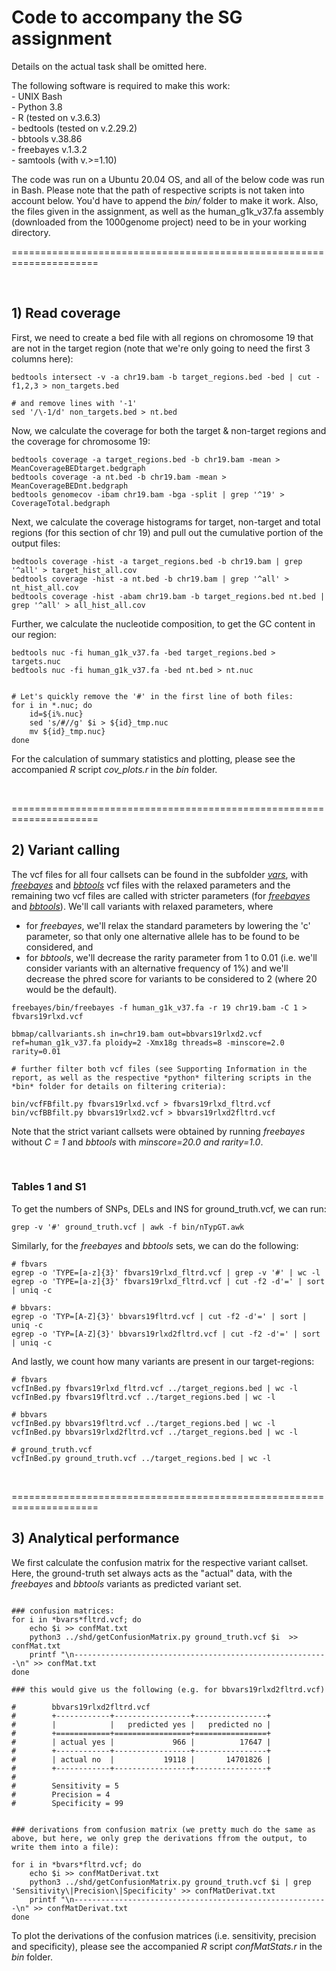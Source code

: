 # Code to accompany the SG assignment 
Details on the actual task shall be omitted here. 

The following software is required to make this work:  
	- UNIX Bash  
	- Python 3.8  
	- R (tested on v.3.6.3)  
	- bedtools (tested on v.2.29.2)  
	- bbtools v.38.86  
	- freebayes v.1.3.2  
	- samtools (with v.>=1.10)  

The code was run on a Ubuntu 20.04 OS, and all of the below code was run in Bash. 
Please note that the path of respective scripts is not taken into account below. You'd have to append the *bin/* folder to make it work. Also, the files given in the assignment, as well as the human_g1k_v37.fa assembly (downloaded from the 1000genome project) need to be in your working directory. 

=====================================================================

<br/>

## 1) Read coverage 

First, we need to create a bed file with all regions on chromosome 19 that are not in the target region (note that we're only going to need the first 3 columns here):
```
bedtools intersect -v -a chr19.bam -b target_regions.bed -bed | cut -f1,2,3 > non_targets.bed

# and remove lines with '-1'
sed '/\-1/d' non_targets.bed > nt.bed
```

Now, we calculate the coverage for both the target & non-target regions and the coverage for chromosome 19:
```
bedtools coverage -a target_regions.bed -b chr19.bam -mean > MeanCoverageBEDtarget.bedgraph
bedtools coverage -a nt.bed -b chr19.bam -mean > MeanCoverageBEDnt.bedgraph
bedtools genomecov -ibam chr19.bam -bga -split | grep '^19' > CoverageTotal.bedgraph

```

Next, we calculate the coverage histograms for target, non-target and total regions (for this section of chr 19) and pull out the cumulative portion of the output files:
```
bedtools coverage -hist -a target_regions.bed -b chr19.bam | grep  '^all' > target_hist_all.cov
bedtools coverage -hist -a nt.bed -b chr19.bam | grep '^all' > nt_hist_all.cov
bedtools coverage -hist -abam chr19.bam -b target_regions.bed nt.bed | grep '^all' > all_hist_all.cov
```

Further, we calculate the nucleotide composition, to get the GC content in our region:
```
bedtools nuc -fi human_g1k_v37.fa -bed target_regions.bed > targets.nuc
bedtools nuc -fi human_g1k_v37.fa -bed nt.bed > nt.nuc 


# Let's quickly remove the '#' in the first line of both files:
for i in *.nuc; do
	id=${i%.nuc}
    sed 's/#//g' $i > ${id}_tmp.nuc
	mv ${id}_tmp.nuc}  
done

```

For the calculation of summary statistics and plotting, please see the accompanied *R* script *cov_plots.r* in the *bin* folder.

<br/>

=====================================================================

## 2) Variant calling 

The vcf files for all four callsets can be found in the subfolder [*vars*](https://github.com/schimar/sg_assignment/tree/master/vars), with [*freebayes*](https://github.com/schimar/sg_assignment/tree/master/vars/fbvars19rlxd_fltrd.tar.gz) and [*bbtools*](http://github.com/schimar/sg_assignment/tree/master/vars/bbvars19rlxd_fltrd.tar.gz) vcf files with the relaxed parameters and the remaining two vcf files are called with stricter parameters (for [*freebayes*](https://github.com/schimar/sg_assignment/tree/master/vars/fbvars19fltrd.tar.gz) and [*bbtools*](http://github.com/schimar/sg_assignment/tree/master/vars/bbvars19rlxd.tar.gz)). 
We'll call variants with relaxed parameters, where 
- for *freebayes*, we'll relax the standard parameters by lowering the 'c' parameter, so that only one alternative allele has to be found to be considered, and 
- for *bbtools*, we'll decrease the rarity parameter from 1 to 0.01 (i.e. we'll consider variants with an alternative frequency of 1%) and we'll decrease the phred score for variants to be considered to 2 (where 20 would be the default).
```
freebayes/bin/freebayes -f human_g1k_v37.fa -r 19 chr19.bam -C 1 > fbvars19rlxd.vcf  

bbmap/callvariants.sh in=chr19.bam out=bbvars19rlxd2.vcf ref=human_g1k_v37.fa ploidy=2 -Xmx18g threads=8 -minscore=2.0 rarity=0.01

# further filter both vcf files (see Supporting Information in the report, as well as the respective *python* filtering scripts in the *bin* folder for details on filtering criteria):

bin/vcfFBfilt.py fbvars19rlxd.vcf > fbvars19rlxd_fltrd.vcf
bin/vcfBBfilt.py bbvars19rlxd2.vcf > bbvars19rlxd2fltrd.vcf
```
Note that the strict variant callsets were obtained by running *freebayes* without *C = 1* and *bbtools* with *minscore=20.0 and rarity=1.0*. 

<br/>

### Tables 1 and S1
To get the numbers of SNPs, DELs and INS for ground_truth.vcf, we can run:
```
grep -v '#' ground_truth.vcf | awk -f bin/nTypGT.awk
```
Similarly, for the *freebayes* and *bbtools* sets, we can do the following: 

```
# fbvars
egrep -o 'TYPE=[a-z]{3}' fbvars19rlxd_fltrd.vcf | grep -v '#' | wc -l
egrep -o 'TYPE=[a-z]{3}' fbvars19rlxd_fltrd.vcf | cut -f2 -d'=' | sort | uniq -c

# bbvars:
egrep -o 'TYP=[A-Z]{3}' bbvars19fltrd.vcf | cut -f2 -d'=' | sort | uniq -c
egrep -o 'TYP=[A-Z]{3}' bbvars19rlxd2fltrd.vcf | cut -f2 -d'=' | sort | uniq -c
```

And lastly, we count how many variants are present in our target-regions:
```
# fbvars
vcfInBed.py fbvars19rlxd_fltrd.vcf ../target_regions.bed | wc -l
vcfInBed.py fbvars19fltrd.vcf ../target_regions.bed | wc -l

# bbvars
vcfInBed.py bbvars19fltrd.vcf ../target_regions.bed | wc -l
vcfInBed.py bbvars19rlxd2fltrd.vcf ../target_regions.bed | wc -l

# ground_truth.vcf 
vcfInBed.py ground_truth.vcf ../target_regions.bed | wc -l
```

<br/>

=====================================================================

## 3) Analytical performance 

We first calculate the confusion matrix for the respective variant callset. Here, the ground-truth set always acts as the "actual" data, with the *freebayes* and *bbtools* variants as predicted variant set. 

```

### confusion matrices: 
for i in *bvars*fltrd.vcf; do  
	echo $i >> confMat.txt
	python3 ../shd/getConfusionMatrix.py ground_truth.vcf $i  >> confMat.txt
	printf "\n---------------------------------------------------------\n" >> confMat.txt
done

### this would give us the following (e.g. for bbvars19rlxd2fltrd.vcf)

#		 bbvars19rlxd2fltrd.vcf
#		 +------------+-----------------+----------------+
#		 |            |   predicted yes |   predicted no |
#		 +============+=================+================+
#		 | actual yes |             966 |          17647 |
#		 +------------+-----------------+----------------+
#		 | actual no  |           19118 |       14701826 |
#		 +------------+-----------------+----------------+ 
#		 
#		 Sensitivity = 5
#		 Precision = 4
#		 Specificity = 99


### derivations from confusion matrix (we pretty much do the same as above, but here, we only grep the derivations ffrom the output, to write them into a file): 

for i in *bvars*fltrd.vcf; do  
	echo $i >> confMatDerivat.txt
	python3 ../shd/getConfusionMatrix.py ground_truth.vcf $i | grep 'Sensitivity\|Precision\|Specificity' >> confMatDerivat.txt
	printf "\n---------------------------------------------------------\n" >> confMatDerivat.txt
done

```

To plot the derivations of the confusion matrices (i.e. sensitivity, precision and specificity), please see the accompanied *R* script *confMatStats.r* in the *bin* folder.


